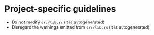 # Project-specific guidelines

* Do not modify `src/lib.rs` (it is autogenerated)
* Disregard the warnings emitted from `src/lib.rs` (it is autogenerated)
